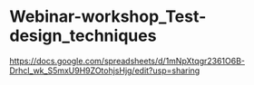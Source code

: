 # Webinar-workshop_Test-design_techniques 
https://docs.google.com/spreadsheets/d/1mNpXtqgr2361O6B-Drhcl_wk_S5mxU9H9ZOtohjsHjg/edit?usp=sharing
